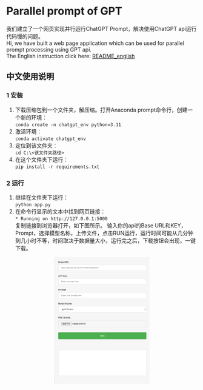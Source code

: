 # Parallel prompt of GPT
我们建立了一个网页实现并行运行ChatGPT Prompt，解决使用ChatGPT api运行代码慢的问题。  
Hi, we have built a web page application which can be used for parallel prompt processing using GPT api.  
The English instruction click here: [README_english](https://github.com/DorisWangDR/parallel-prompt/blob/main/README_english.md)

## 中文使用说明
### 1 安装 
1) 下载压缩包到一个文件夹，解压缩。打开Anaconda prompt命令行，创建一个新的环境：  
`conda create -n chatgpt_env python=3.11`
2) 激活环境：  
`conda activate chatgpt_env`
3) 定位到该文件夹：  
`cd C:\<该文件夹路径>`
4) 在这个文件夹下运行：  
`pip install -r requirements.txt`

### 2 运行 
1) 继续在文件夹下运行：  
`python app.py`
2) 在命令行显示的文本中找到网页链接：  
`* Running on http://127.0.0.1:5000`  
   复制链接到浏览器打开，如下图所示。 输入你的api的Base URL和KEY，Prompt，选择模型名称，上传文件，点击RUN运行，运行时间可能从几分钟到几小时不等，时间取决于数据量大小，运行完之后，下载按钮会出现，一键下载。
<center><img src="https://github.com/DorisWangDR/parallel-prompt/blob/main/website_example.png" alt="website_screenshot" width="50%"/></center>
